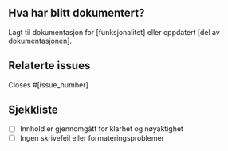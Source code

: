 <!--
  Dokumentasjon (docs) Merge Request-mal
  Formål: For å forbedre eller legge til ny dokumentasjon.
-->

## Hva har blitt dokumentert?
<!-- Forklar hva som er lagt til eller endret i dokumentasjonen. -->
Lagt til dokumentasjon for [funksjonalitet] eller oppdatert [del av dokumentasjonen].

## Relaterte issues
<!-- Lukk relevante issues ved å referere til dem med `Closes #issue_number`. -->
Closes #[issue_number]

## Sjekkliste
- [ ] Innhold er gjennomgått for klarhet og nøyaktighet
- [ ] Ingen skrivefeil eller formateringsproblemer